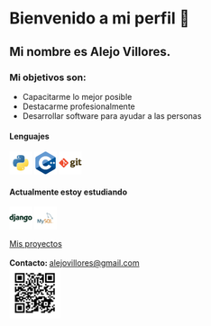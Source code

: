 <h1> Bienvenido a mi perfil 👋</h1>

<h2>
  Mi nombre es Alejo Villores.<br>
</h2>
<h3>Mi objetivos son:</h3>
<ul>
  <li>Capacitarme lo mejor posible</li>
  <li>Destacarme profesionalmente</li>
  <li>Desarrollar software para ayudar a las personas</li>
</ul>

<h4>Lenguajes</h4>
<div display = "inline">
    <img height="40" width="40" margin= "10px" src="https://raw.githubusercontent.com/github/explore/80688e429a7d4ef2fca1e82350fe8e3517d3494d/topics/python/python.png" />
    <img height="40" width="40" margin= "10px" src="https://raw.githubusercontent.com/github/explore/80688e429a7d4ef2fca1e82350fe8e3517d3494d/topics/cpp/cpp.png"/>
    <img height="40" width="40" src="https://raw.githubusercontent.com/github/explore/80688e429a7d4ef2fca1e82350fe8e3517d3494d/topics/git/git.png"/>
</div>
<h4>Actualmente estoy estudiando</h4>
<div display = "inline">
  <img height="40" width="40" margin= "10px" src="https://raw.githubusercontent.com/github/explore/80688e429a7d4ef2fca1e82350fe8e3517d3494d/topics/django/django.png">
  <img height="40" width="40" margin= "10px" src="https://raw.githubusercontent.com/github/explore/80688e429a7d4ef2fca1e82350fe8e3517d3494d/topics/mysql/mysql.png">
</div>

<a href="https://github.com/alejovillores?tab=repositories">Mis proyectos</a><br>
<br>
<strong>Contacto: </strong>alejovillores@gmail.com</strong>
<br>
<img  height="90" width="90" src="https://raw.githubusercontent.com/alejovillores/alejovillores/master/qr.png">
